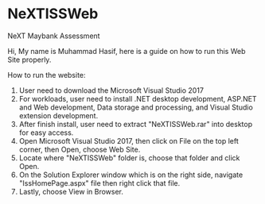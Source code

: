 # NeXTISSWeb
 NeXT Maybank Assessment
 
Hi, My name is Muhammad Hasif, here is a guide on how to run this Web Site properly.

How to run the website:
1) User need to download the Microsoft Visual Studio 2017
2) For workloads, user need to install .NET desktop development, ASP.NET and Web development, Data storage and processing, and Visual Studio extension development.
3) After finish install, user need to extract "NeXTISSWeb.rar" into desktop for easy access.
4) Open Microsoft Visual Studio 2017, then click on File on the top left corner, then Open, choose Web Site. 
5) Locate where "NeXTISSWeb" folder is, choose that folder and click Open.
6) On the Solution Explorer window which is on the right side, navigate "IssHomePage.aspx" file then right click that file.
7) Lastly, choose View in Browser.
